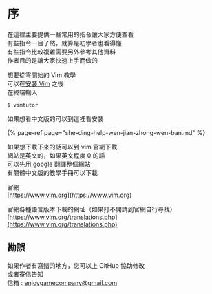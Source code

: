# 序

在這裡主要提供一些常用的指令讓大家方便查看  
有些指令一目了然，就算是初學者也看得懂  
有些指令比較複雜需要另外參考其他資料  
作者目的是讓大家快速上手而做的

想要從零開始的 Vim 教學  
可以在[安裝 Vim](an-zhuang.md) 之後  
在終端輸入

```text
$ vimtutor
```

如果想看中文版的可以到這裡看安裝

{% page-ref page="she-ding-help-wen-jian-zhong-wen-ban.md" %}

如果想下載下來的話可以到 vim 官網下載  
網站是英文的，如果英文程度 0 的話  
可以先用 google 翻譯整個網站  
有簡體中文版的教學手冊可以下載

官網  
[https://www.vim.org](https://www.vim.org)

官網各種語言版本下載的網址（如果打不開請到官網自行尋找）  
[https://www.vim.org/translations.php](https://www.vim.org/translations.php)

## 勘誤

如果作者有寫錯的地方，您可以上 GitHub 協助修改  
或者寄信告知  
信箱 : enjoygamecompany@gmail.com

